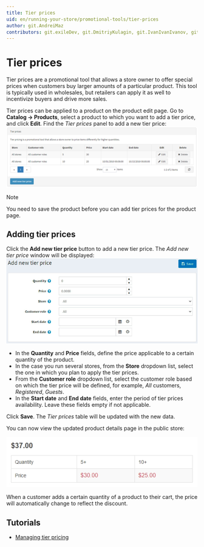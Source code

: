 ```yaml
---
title: Tier prices
uid: en/running-your-store/promotional-tools/tier-prices
author: git.AndreiMaz
contributors: git.exileDev, git.DmitriyKulagin, git.IvanIvanIvanov, git.mariannk
---
```


# Tier prices

Tier prices are a promotional tool that allows a store owner to offer special prices when customers buy larger amounts of a particular product. This tool is typically used in wholesales, but retailers can apply it as well to incentivize buyers and drive more sales.

Tier prices can be applied to a product on the product edit page. Go to **Catalog → Products**, select a product to which you want to add a tier price, and click **Edit**. Find the *Tier prices* panel to add a new tier price:
![Tier prices](_static/tier-prices/tier.png)

> [!NOTE]
>
> You need to save the product before you can add tier prices for the product page.

## Adding tier prices

Click the **Add new tier price** button to add a new tier price. The *Add new tier price* window will be displayed:
![Adding tier prices](_static/tier-prices/add-new.jpg)

- In the **Quantity** and **Price** fields, define the price applicable to a certain quantity of the product.
- In the case you run several stores, from the **Store** dropdown list, select the one in which you plan to apply the tier prices.
- From the **Customer role** dropdown list, select the customer role based on which the tier price will be defined, for example, *All* customers, *Registered*, *Guests*.
- In the **Start date** and **End date** fields, enter the period of tier prices availability. Leave these fields empty if not applicable.

Click **Save**. The *Tier prices* table will be updated with the new data.

You can now view the updated product details page in the public store:

![Tier price example](_static/tier-prices/TierPriceExample.jpg)

When a customer adds a certain quantity of a product to their cart, the price will automatically change to reflect the discount.

## Tutorials

- [Managing tier pricing](https://www.youtube.com/watch?v=ERE08UEDU58&t=10s)
